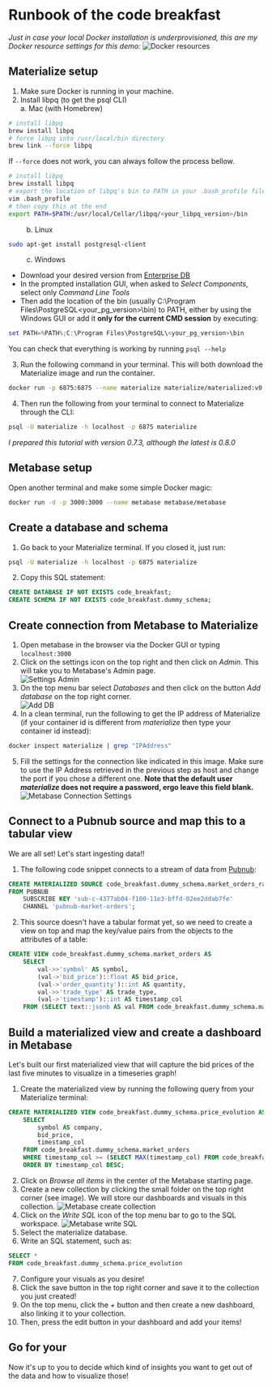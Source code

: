 # Runbook of the code breakfast
*Just in case your local Docker installation is underprovisioned, this are my Docker resource settings for this demo:*
![Docker resources](imgs/my_docker_resource_settings.png)
## Materialize setup
1. Make sure Docker is running in your machine.
2. Install libpq (to get the psql CLI) <br>
    a. Mac (with Homebrew)
```bash
# install libpq
brew install libpq  
# force libpq into /usr/local/bin directory
brew link --force libpq  
```
If `--force` does not work, you can always follow the process bellow.
```bash
# install libpq
brew install libpq
# export the location of libpq's bin to PATH in your .bash_profile file
vim .bash_profile
# then copy this at the end
export PATH=$PATH:/usr/local/Cellar/libpq/<your_libpq_version>/bin
```

&nbsp;&nbsp;&nbsp;&nbsp;&nbsp;&nbsp;&nbsp;&nbsp;
b. Linux

```bash
sudo apt-get install postgresql-client
```

&nbsp;&nbsp;&nbsp;&nbsp;&nbsp;&nbsp;&nbsp;&nbsp;
c. Windows<br>
* Download your desired version from [Enterprise DB](https://www.enterprisedb.com/downloads/postgres-postgresql-downloads)
* In the prompted installation GUI, when asked to *Select Components*, select only *Command Line Tools*
* Then add the location of the bin (usually C:\Program Files\PostgreSQL\<your_pg_version>\bin) to PATH, either by using the Windows GUI or add it **only for the current CMD session** by executing:
```powershell
set PATH=%PATH%;C:\Program Files\PostgreSQL\<your_pg_version>\bin
```
You can check that everything is working by running `psql --help`

3. Run the following command in your terminal. This will both download the Materialize image and run the container.
```bash
docker run -p 6875:6875 --name materialize materialize/materialized:v0.7.3
```
4. Then run the following from your terminal to connect to Materialize through the CLI:
```bash
psql -U materialize -h localhost -p 6875 materialize
```
*I prepared this tutorial with version 0.7.3, although the latest is 0.8.0*
## Metabase setup
Open another terminal and make some simple Docker magic:
```bash
docker run -d -p 3000:3000 --name metabase metabase/metabase
```
## Create a database and schema
1. Go back to your Materialize terminal. If you closed it, just run:
```bash
psql -U materialize -h localhost -p 6875 materialize
```
2. Copy this SQL statement:
```sql
CREATE DATABASE IF NOT EXISTS code_breakfast;
CREATE SCHEMA IF NOT EXISTS code_breakfast.dummy_schema;
```

## Create connection from Metabase to Materialize
1. Open metabase in the browser via the Docker GUI or typing `localhost:3000`
2. Click on the settings icon on the top right and then click on *Admin*. This will take you to Metabase's Admin page. <br>
![Settings Admin](imgs/settings_admin.png)
3. On the top menu bar select *Databases* and then click on the button *Add database* on the top right corner. <br>
![Add DB](imgs/databases_add.png)
4. In a clean terminal, run the following to get the IP address of Materialize (if your container id is different from *materialize* then type your container id instead):
```bash
docker inspect materialize | grep "IPAddress"
```
5. Fill the settings for the connection like indicated in this image. Make sure to use the IP Address retrieved in the previous step as host and change the port if you chose a different one. **Note that the default user *materialize* does not require a password, ergo leave this field blank.** <br>
![Metabase Connection Settings](imgs/metabase_connection_settings.png)

## Connect to a Pubnub source and map this to a tabular view
We are all set! Let's start ingesting data!!
1. The following code snippet connects to a stream of data from [Pubnub](https://www.pubnub.com/developers/realtime-data-streams/):
```sql
CREATE MATERIALIZED SOURCE code_breakfast.dummy_schema.market_orders_raw 
FROM PUBNUB
    SUBSCRIBE KEY 'sub-c-4377ab04-f100-11e3-bffd-02ee2ddab7fe'
    CHANNEL 'pubnub-market-orders';
```
2. This source doesn't have a tabular format yet, so we need to create a view on top and map the key/value pairs from the objects to the attributes of a table:
```sql
CREATE VIEW code_breakfast.dummy_schema.market_orders AS
    SELECT
        val->>'symbol' AS symbol,
        (val->'bid_price')::float AS bid_price,
        (val->'order_quantity')::int AS quantity,
        val->>'trade_type' AS trade_type,
        (val->'timestamp')::int AS timestamp_col
    FROM (SELECT text::jsonb AS val FROM code_breakfast.dummy_schema.market_orders_raw);
```

## Build a materialized view and create a dashboard in Metabase
Let's built our first materialized view that will capture the bid prices of the last five minutes to visualize in a timeseries graph!
1. Create the materialized view by running the following query from your Materialize terminal:
```sql
CREATE MATERIALIZED VIEW code_breakfast.dummy_schema.price_evolution AS
    SELECT 
        symbol AS company,
        bid_price,
        timestamp_col
    FROM code_breakfast.dummy_schema.market_orders
    WHERE timestamp_col >= (SELECT MAX(timestamp_col) FROM code_breakfast.dummy_schema.market_orders) - 300
    ORDER BY timestamp_col DESC;
```
2. Click on *Browse all items* in the center of the Metabase starting page.
3. Create a new collection by clicking the small folder on the top right corner (see image). We will store our dashboards and visuals in this collection.
![Metabase create collection](imgs/create_collection_metabase.png)
4. Click on the *Write SQL* icon of the top menu bar to go to the SQL workspace.
![Metabase write SQL](imgs/write_sql_metabase.png)
5. Select the materialize database.
6. Write an SQL statement, such as:
```sql
SELECT * 
FROM code_breakfast.dummy_schema.price_evolution
```
7. Configure your visuals as you desire!
8. Click the save button in the top right corner and save it to the collection you just created!
9. On the top menu, click the *+* button and then create a new dashboard, also linking it to your collection.
10. Then, press the edit button in your dashboard and add your items!

## Go for your
Now it's up to you to decide which kind of insights you want to get out of the data and how to visualize those!